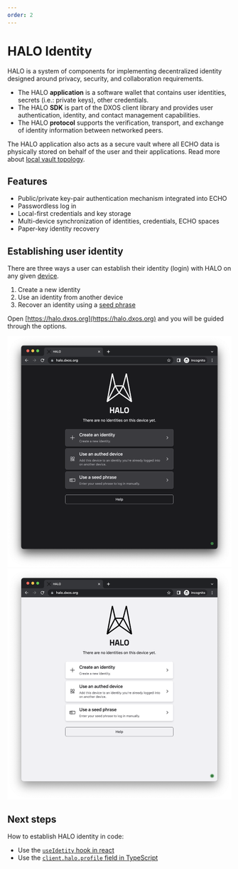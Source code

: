 ```yaml
---
order: 2
---
```


# HALO Identity

HALO is a system of components for implementing decentralized identity designed around privacy, security, and collaboration requirements.

*   The HALO **application** is a software wallet that contains user identities, secrets (i.e.: private keys), other credentials.
*   The HALO **SDK** is part of the DXOS client library and provides user authentication, identity, and contact management capabilities.
*   The HALO **protocol** supports the verification, transport, and exchange of identity information between networked peers.

The HALO application also acts as a secure vault where all ECHO data is physically stored on behalf of the user and their applications. Read more about [local vault topology](../echo/#local-vault-topology).

## Features
- Public/private key-pair authentication mechanism integrated into ECHO
- Passwordless log in
- Local-first credentials and key storage
- Multi-device synchronization of identities, credentials, ECHO spaces
- Paper-key identity recovery

## Establishing user identity

There are three ways a user can establish their identity (login) with HALO on any given [device](../glossary#device).
1. Create a new identity
2. Use an identity from another device
3. Recover an identity using a [seed phrase](../glossary#seed-phrase)

Open [https://halo.dxos.org](https://halo.dxos.org) and you will be guided through the options.

![HALO application](./images/halo-dark.png#dark)
![HALO application](./images/halo-light.png#light)

## Next steps
How to establish HALO identity in code:
- Use the [`useIdetity` hook in react](../react/identity)
- Use the [`client.halo.profile` field in TypeScript](../typescript/identity)